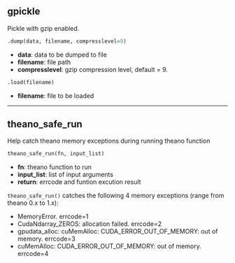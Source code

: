 ## gpickle
Pickle with gzip enabled.
```python
.dump(data, filename, compresslevel=9)
```
* **data**: data to be dumped to file
* **filename**: file path
* **compresslevel**: gzip compression level, default = 9.

```python
.load(filename)
```
* **filename**: file to be loaded

_______________________________________________________________________
## theano_safe_run
Help catch theano memory exceptions during running theano function
```python
theano_safe_run(fn, input_list)
```
* **fn**: theano function to run
* **input_list**: list of input arguments
* **return**: errcode and funtion excution result

`theano_safe_run()` catches the following 4 memory exceptions (range from theano 0.x to 1.x):

 * MemoryError. errcode=1
 * CudaNdarray_ZEROS: allocation failed. errcode=2
 * gpudata_alloc: cuMemAlloc: CUDA_ERROR_OUT_OF_MEMORY: out of memory. errcode=3
 * cuMemAlloc: CUDA_ERROR_OUT_OF_MEMORY: out of memory. errcode=4

